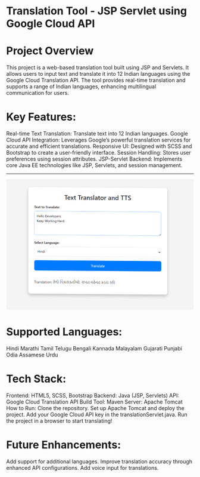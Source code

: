 # Translation Tool - JSP Servlet using Google Cloud API

# Project Overview
This project is a web-based translation tool built using JSP and Servlets. It allows users to input text and translate it into 12 Indian languages using the Google Cloud Translation API. The tool provides real-time translation and supports a range of Indian languages, enhancing multilingual communication for users.

# Key Features:
Real-time Text Translation: Translate text into 12 Indian languages.
Google Cloud API Integration: Leverages Google’s powerful translation services for accurate and efficient translations.
Responsive UI: Designed with SCSS and Bootstrap to create a user-friendly interface.
Session Handling: Stores user preferences using session attributes.
JSP-Servlet Backend: Implements core Java EE technologies like JSP, Servlets, and session management.

---
!["UI"](image.png)

# Supported Languages:
Hindi
Marathi
Tamil
Telugu
Bengali
Kannada
Malayalam
Gujarati
Punjabi
Odia
Assamese
Urdu

# Tech Stack:
Frontend: HTML5, SCSS, Bootstrap
Backend: Java (JSP, Servlets)
API: Google Cloud Translation API
Build Tool: Maven
Server: Apache Tomcat
How to Run:
Clone the repository.
Set up Apache Tomcat and deploy the project.
Add your Google Cloud API key in the translationServlet.java.
Run the project in a browser to start translating!

# Future Enhancements:
Add support for additional languages.
Improve translation accuracy through enhanced API configurations.
Add voice input for translations.



